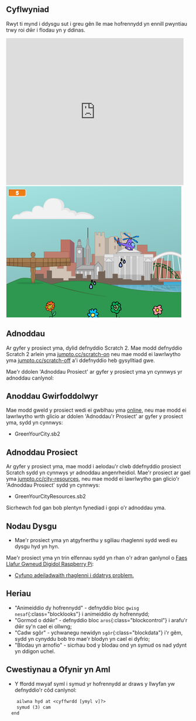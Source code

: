 ## Cyflwyniad

Rwyt ti mynd i ddysgu sut i greu gên lle mae hofrennydd yn ennill pwyntiau trwy roi dŵr i flodau yn y ddinas.

<div class="scratch-preview">
  <iframe allowtransparency="true" width="485" height="402" src="https://scratch.mit.edu/projects/embed/110929020/?autostart=false" frameborder="0"></iframe>
  <img src="images/flowers-final.png">
</div>

## Adnoddau
Ar gyfer y prosiect yma, dylid defnyddio Scratch 2.  Mae modd defnyddio Scratch 2 arlein yma [jumpto.cc/scratch-on](http://jumpto.cc/scratch-on) neu mae modd ei lawrlwytho yma [jumpto.cc/scratch-off](http://jumpto.cc/scratch-off) a'i ddefnyddio heb gysylltiad gwe.

Mae'r ddolen 'Adnoddau Prosiect' ar gyfer y prosiect yma yn cynnwys yr adnoddau canlynol:

## Anoddau Gwirfoddolwyr

Mae modd gweld y prosiect wedi ei gwblhau yma <a href="http://scratch.mit.edu/projects/110929020/#editor">online</a>, neu mae modd ei lawrlwytho wrth glicio ar ddolen 'Adnoddau'r Prosiect' ar gyfer y prosiect yma, sydd yn cynnwys:

+ GreenYourCity.sb2

## Adnoddau Prosiect

Ar gyfer y prosiect yma, mae modd i aelodau'r clwb ddefnyddio prosiect Scratch sydd yn cynnwys yr adnoddau angenrheidiol. Mae'r prosiect ar gael yma [jumpto.cc/city-resources](http://jumpto.cc/city-resources), neu mae modd ei lawrlwytho gan glicio'r 'Adnoddau Prosiect' sydd yn cynnwys: 

+ GreenYourCityResources.sb2

Sicrhewch fod gan bob plentyn fynediad i gopi o'r adnoddau yma.

## Nodau Dysgu
+ Mae'r prosiect yma yn atgyfnerthu y sgiliau rhaglenni sydd wedi eu dysgu hyd yn hyn.

Mae'r prosiect yma yn trin elfennau sydd yn rhan o'r adran ganlynol o [Faes Llafur Gwneud Digidol Raspberry Pi](http://rpf.io/curriculum):

+ [Cyfuno adeiladwaith rhaglenni i ddatrys problem.](https://www.raspberrypi.org/curriculum/programming/builder)

## Heriau
+ "Animeiddio dy hofrennydd" - defnyddio bloc `gwisg nesaf`{:class="blocklooks"} i animeiddio dy hofrennydd;
+ "Gormod o ddŵr" - defnyddio bloc `aros`{:class="blockcontrol"} i arafu'r dŵr sy'n cael ei ollwng;
+ "Cadw sgôr" - ychwanegu newidyn `sgôr`{:class="blockdata"} i'r gêm, sydd yn cynyddu bob tro mae'r blodyn yn cael ei dyfrio;
+ "Blodau yn arnofio" - sicrhau bod y blodau ond yn symud os nad ydynt yn ddigon uchel.

## Cwestiynau a Ofynir yn Aml
+ Y ffordd mwyaf syml i symud yr hofrennydd ar draws y llwyfan yw defnyddio'r côd canlynol:

```blocks
	ailwna hyd at <cyffwrdd [ymyl v]?>
   	symud (3) cam
  end
```

